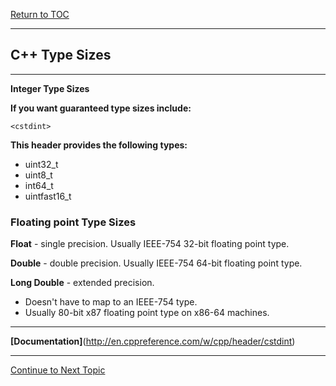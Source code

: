 <a href="https://github.com/CyberTrainingUSAF/10-Archive/blob/master/IQT-CPP_Programming/00-Table-of-Contents.md" > Return to TOC </a>

---

## C++ Type Sizes

---

**Integer Type Sizes**

**If you want guaranteed type sizes include:**

```
<cstdint>
```

**This header provides the following types:**

* uint32\_t
* uint8\_t
* int64\_t
* uintfast16\_t

### Floating point Type Sizes

**Float** - single precision. Usually IEEE-754 32-bit floating point type.

**Double** - double precision. Usually IEEE-754 64-bit floating point type.

**Long Double** - extended precision.

* Doesn't have to map to an IEEE-754 type.
* Usually 80-bit x87 floating point type on x86-64 machines.

---

**[Documentation]**(http://en.cppreference.com/w/cpp/header/cstdint)

---

<a href="https://github.com/CyberTrainingUSAF/10-Archive/blob/master/IQT-CPP_Programming/ch01_Introduction/1.07_literals.md" > Continue to Next Topic </a>


